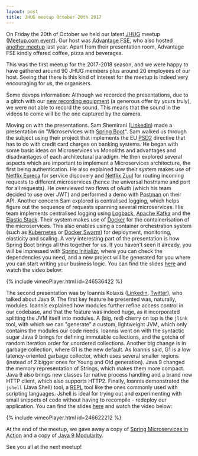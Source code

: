 ```yaml
---
layout: post
title: JHUG meetup October 20th 2017
---
```


On Friday the 20th of October we held our latest [JHUG](http://www.jhug.gr/) meetup ([Meetup.com event](https://www.meetup.com/preview/Java-Hellenic-User-Group/events/243384988)). Our host was [Advantage FSE](http://www.afse.eu/), who also hosted [another meetup](https://www.meetup.com/preview/Java-Hellenic-User-Group/events/235583737) last year. Apart from their presentation room, Advantage FSE kindly offered coffee, pizza and beverages.

This was the first meetup for the 2017-2018 season, and we were happy to have gathered around 90 JHUG members plus around 20 employees of our host. Seeing that there is this kind of interest for the meetup is indeed very encouraging for us, the organisers.

Some devops information: Although we recorded the presentations, due to a glitch with our [new recording equipment](http://www.takstar.com/en/product/detail-1-24-0-184) (a generous offer by yours truly), we were not able to record the sound. This means that the sound in the videos to come will be the one captured by the camera.

Moving on with the presentations. Sam Shemirani ([Linkedin](https://www.linkedin.com/in/sam-g-shemirani-389369a/)) made a presentation on "Microservices with [Spring Boot](https://projects.spring.io/spring-boot/)". Sam walked us through the subject using their project that implements the EU [PSD2](https://ec.europa.eu/info/law/payment-services-psd-2-directive-eu-2015-2366_en) directive that has to do with credit card charges on banking systems. He began with some basic ideas on Microservices vs Monoliths and advantages and disadvantages of each architectural paradigm. He then explored several aspects which are important to implement a Microservices architecture, the first being authentication. He also explained how their system makes use of [Netflix Eureca](https://github.com/Netflix/eureka) for service discovery and [Netflix Zuul](https://github.com/Netflix/zuul) for routing incoming requests to different microservices (hence the universal hostname and port for all requests). He overviewed two flows of oAuth (which his team decided to use over JWT) and performed a demo with [Postman](https://www.getpostman.com/postman) on their API. Another concern Sam explored is centralised logging, which helps figure out the sequence of requests spanning several microservices. His team implements centralised logging using [Logback](https://logback.qos.ch/), [Apache Kafka](https://kafka.apache.org/) and the [Elastic Stack](https://www.elastic.co/products). Their system makes use of [Docker](https://www.docker.com/) for the containerisation of the microservices. This also enables using a container orchestration system (such as [Kubernetes](https://kubernetes.io/) or [Docker Swarm](https://docs.docker.com/engine/swarm/)) for deployment, monitoring, elasticity and scaling. A very interesting part of the presentation is how Spring Boot brings all this together for us. If you haven't seen it already, you will be impressed with [Spring Initializr](https://start.spring.io/), where you can check the dependencies you need, and a new project will be generated for you where you can start writing your business logic. You can find the slides [here](https://github.com/JHUG/JHUG-General-Resources/blob/master/presentations/2017/10-October/JHug-microservices-springboot.pdf) and watch the video below:

{% include vimeoPlayer.html id=246536422 %}

The second presentation was by Ioannis Kolaxis ([Linkedin](https://www.linkedin.com/in/ioannis-kolaxis/), [Twitter](https://twitter.com/IoannisKolaxis)), who talked about Java 9. The first key feature he presented was, naturally, modules. Ioannis explained how modules further refine access control in our codebase, and that the feature was indeed huge, as it incorporated splitting the JVM itself into modules. A (big, red) cherry on top is the `jlink` tool, with which we can "generate" a custom, lightweight JVM, which only contains the modules our code needs. Ioannis went on with the syntactic sugar Java 9 brings for defining immutable collections, and the gotcha of random iteration order for unordered collections. Another big change is in garbage collection, where G1 is the new default. As Ioannis said, G1 is a low latency-oriented garbage collector, which uses several smaller regions (instead of 2 bigger ones for Young and Old generation). Java 9 changed the memory representation of Strings, which makes them more compact. Java 9 also brings new classes for native process handling and a brand new HTTP client, which also supports HTTP2. Finally, Ioannis demonstrated the `jshell` (Java Shell) tool, a [REPL](https://en.wikipedia.org/wiki/Read%E2%80%93eval%E2%80%93print_loop) tool like the ones commonly used with scripting languages. Jshell is ideal for trying out and experimenting with small snippets of code without having to recompile - redeploy our application. You can find the slides [here](https://github.com/JHUG/JHUG-General-Resources/blob/master/presentations/2017/10-October/jhugkolaxisioannisjava9-171020210902.pdf) and watch the video below:

{% include vimeoPlayer.html id=246622212 %}

At the end of the meetup, we gave away a copy of [Spring Microservices in Action](https://www.manning.com/books/spring-microservices-in-action) and a copy of [Java 9 Modularity](http://shop.oreilly.com/product/0636920049494.do).

See you all at the next meetup!